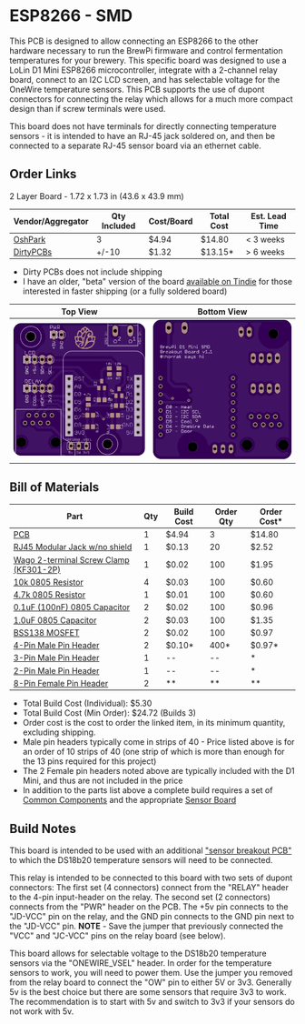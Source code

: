 ESP8266 - SMD
==================================================

This PCB is designed to allow connecting an ESP8266 to the other hardware necessary to run the BrewPi firmware and control fermentation temperatures for your brewery. This specific board was designed to use a LoLin D1 Mini ESP8266 microcontroller, integrate with a 2-channel relay board, connect to an I2C LCD screen, and has selectable voltage for the OneWire temperature sensors. This PCB supports the use of dupont connectors for connecting the relay which allows for a much more compact design than if screw terminals were used.

This board does not have terminals for directly connecting temperature sensors - it is intended to have an RJ-45 jack soldered on, and then be connected to a separate RJ-45 sensor board via an ethernet cable. 


Order Links
-----------

2 Layer Board - 1.72 x 1.73 in (43.6 x 43.9 mm)

| Vendor/Aggregator                                            | Qty Included | Cost/Board | Total Cost | Est. Lead Time |
| ------------------------------------------------------------ | ------------ | ---------- | ---------- | -------------- |
| [OshPark](https://oshpark.com/shared_projects/sZcIGxXP)      | 3            | $4.94      | $14.80     | < 3 weeks      |
| [DirtyPCBs](https://dirtypcbs.com/store/designer/details/Thorrak/6453/brewpi-esp8266-smd-v1-1) | +/-10        | $1.32      | $13.15*    | > 6 weeks      |

- Dirty PCBs does not include shipping
- I have an older, "beta" version of the board [available on Tindie](https://www.tindie.com/products/thorrak/brewpi-esp8266-beta-smd-pcb/) for those interested in faster shipping (or a fully soldered board)

| Top View          | Bottom View          |
| ----------------- |:--------------------:|
| ![Board Top][top] | ![Board Bottom][bot] |

[top]: imgs/SMD%20Top.png "Board Top"
[bot]: imgs/SMD%20Bottom.png "Board Bottom"


Bill of Materials
------------------------------

| Part                                                         | Qty  | Build Cost | Order Qty | Order Cost* |
| ------------------------------------------------------------ | ---- | ---------- | --------- | ----------- |
| [PCB](https://oshpark.com/shared_projects/sZcIGxXP)          | 1    | $4.94      | 3         | $14.80      |
| [RJ45 Modular Jack w/no shield](https://www.aliexpress.com/item/32736146888.html) | 1    | $0.13      | 20        | $2.52       |
| [Wago 2-terminal Screw Clamp (KF301-2P)](https://www.aliexpress.com/item/32700056337.html) | 1    | $0.02      | 100       | $1.95       |
| [10k 0805 Resistor](https://www.aliexpress.com/item/32865947306.html) | 4    | $0.03      | 100       | $0.60       |
| [4.7k 0805 Resistor](https://www.aliexpress.com/item/32865947306.html) | 1    | $0.01      | 100       | $0.60       |
| [0.1uF (100nF) 0805 Capacitor](https://www.aliexpress.com/item/32964553793.html) | 2    | $0.02      | 100       | $0.96       |
| [1.0uF 0805 Capacitor](https://www.aliexpress.com/item/32964553793.html) | 2    | $0.03      | 100       | $1.35       |
| [BSS138 MOSFET](https://www.aliexpress.com/item/32844184380.html) | 2    | $0.02      | 100       | $0.97       |
| [4-Pin Male Pin Header](https://www.aliexpress.com/item/32993182990.html) | 2    | $0.10*     | 400*      | $0.97*      |
| [3-Pin Male Pin Header](https://www.aliexpress.com/item/32993182990.html) | 1    | --         | --        | *           |
| [2-Pin Male Pin Header](https://www.aliexpress.com/item/32993182990.html) | 1    | --         | --        | *           |
| [8-Pin Female Pin Header](https://www.aliexpress.com/item/32993182990.html) | 2    | **         | **        | **          |

* Total Build Cost (Individual): $5.30
* Total Build Cost (Min Order): $24.72 (Builds 3)
* Order cost is the cost to order the linked item, in its minimum quantity, excluding shipping.
* Male pin headers typically come in strips of 40 - Price listed above is for an order of 10 strips of 40 (one strip of which is more than enough for the 13 pins required for this project)
* The 2 Female pin headers noted above are typically included with the D1 Mini, and thus are not included in the price
* In addition to the parts list above a complete build requires a set of [Common Components](Common%20Components.md) and the appropriate [Sensor Board](../BrewPi%20Sensor%20Boards/README.md)



Build Notes
-----------

This board is intended to be used with an additional ["sensor breakout PCB"](../BrewPi%20Sensor%20Boards/README.md) to which the DS18b20 temperature sensors will need to be connected. 

This relay is intended to be connected to this board with two sets of dupont connectors: The first set (4 connectors) connect from the "RELAY" header to the 4-pin input-header on the relay. The second set (2 connectors) connects from the "PWR" header on the PCB. The +5v pin connects to the "JD-VCC" pin on the relay, and the GND pin connects to the GND pin next to the "JD-VCC" pin. **NOTE** - Save the jumper that previously connected the "VCC" and "JC-VCC" pins on the relay board (see below).

This board allows for selectable voltage to the DS18b20 temperature sensors via the "ONEWIRE_VSEL" header. In order for the temperature sensors to work, you will need to power them. Use the jumper you removed from the relay board to connect the "OW" pin to either 5V or 3v3. Generally 5v is the best choice but there are some sensors that require 3v3 to work. The recommendation is to start with 5v and switch to 3v3 if your sensors do not work with 5v.



